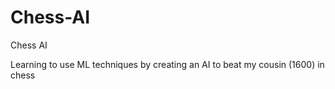 # Chess-AI
Chess AI

Learning to use ML techniques by creating an AI to beat my cousin (1600) in chess
